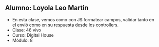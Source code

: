 ## Alumno: Loyola Leo Martin
- En esta clase, vemos como con JS formatear campos, validar tanto en el envió como en su respuesta desde los controllers.
- Clase: 46 vivo
- Curso: Digital House
- Módulo: 8
